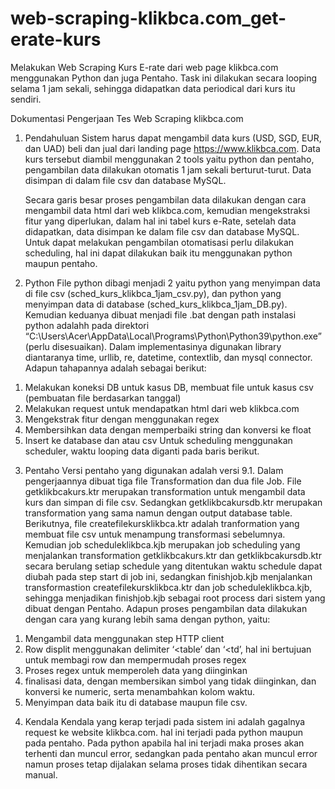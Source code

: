 # web-scraping-klikbca.com_get-erate-kurs
Melakukan Web Scraping Kurs E-rate dari web page klikbca.com menggunakan Python dan juga Pentaho. Task ini dilakukan secara looping selama 1 jam sekali, sehingga didapatkan data periodical dari kurs itu sendiri.


Dokumentasi Pengerjaan Tes Web Scraping klikbca.com
1.	Pendahuluan
Sistem harus dapat mengambil data kurs (USD, SGD, EUR, dan UAD) beli dan jual dari landing page https://www.klikbca.com. Data kurs tersebut diambil menggunakan 2 tools yaitu python dan pentaho, pengambilan data dilakukan otomatis 1 jam sekali berturut-turut. Data disimpan di dalam file csv dan database MySQL.
 
	Secara garis besar proses pengambilan data dilakukan dengan cara mengambil data html dari web klikbca.com, kemudian mengekstraksi fitur yang diperlukan, dalam hal ini tabel kurs e-Rate, setelah data didapatkan, data disimpan ke dalam file csv dan database MySQL. Untuk dapat melakukan pengambilan otomatisasi perlu dilakukan scheduling, hal ini dapat dilakukan baik itu menggunakan python maupun pentaho.

2.	Python
File python dibagi menjadi 2 yaitu python yang menyimpan data di file csv (sched_kurs_klikbca_1jam_csv.py), dan python yang menyimpan data di database (sched_kurs_klikbca_1jam_DB.py). Kemudian keduanya dibuat menjadi file .bat dengan path instalasi python adalahh pada direktori “C:\Users\Acer\AppData\Local\Programs\Python\Python39\python.exe” (perlu disesuaikan).  Dalam implementasinya digunakan library diantaranya time, urllib, re, datetime, contextlib, dan mysql connector.  
Adapun tahapannya adalah sebagai berikut:
1)	Melakukan koneksi DB untuk kasus DB, membuat file untuk kasus csv (pembuatan file berdasarkan tanggal)
2)	Melakukan request untuk mendapatkan html dari web klikbca.com
3)	Mengekstrak fitur dengan menggunakan regex
4)	Membersihkan data dengan memperbaiki string dan konversi ke float
5)	Insert ke database dan atau csv
Untuk scheduling menggunakan scheduler, waktu looping data diganti pada baris berikut.
 

3.	Pentaho
Versi pentaho yang digunakan adalah versi 9.1. Dalam pengerjaannya dibuat tiga file Transformation dan dua file Job. File getklikbcakurs.ktr merupakan transformation untuk mengambil data kurs dan simpan di file csv. Sedangkan getklikbcakursdb.ktr merupakan transformation yang sama namun dengan output database table. Berikutnya, file createfilekursklikbca.ktr adalah tranformation yang membuat file csv untuk menampung transformasi sebelumnya.
Kemudian job scheduleklikbca.kjb merupakan job scheduling yang menjalankan transformation getklikbcakurs.ktr dan getklikbcakursdb.ktr secara berulang setiap schedule yang ditentukan waktu schedule dapat diubah pada step start di job ini, sedangkan finishjob.kjb menjalankan transformastion createfilekursklikbca.ktr dan job scheduleklikbca.kjb, sehingga menjadikan finishjob.kjb sebagai root process dari sistem yang dibuat dengan Pentaho.
Adapun proses pengambilan data dilakukan dengan cara yang kurang lebih sama dengan python, yaitu:
1)	Mengambil data menggunakan step HTTP client
2)	Row displit menggunakan delimiter ‘<table’ dan ‘<td’, hal ini bertujuan untuk membagi row dan mempermudah proses regex
3)	Proses regex untuk memperoleh data yang diinginkan 
4)	finalisasi data, dengan membersikan simbol yang tidak diinginkan, dan konversi ke numeric, serta menambahkan kolom waktu.
5)	Menyimpan data baik itu di database maupun file csv.
 


4.	Kendala
Kendala yang kerap terjadi pada sistem ini adalah gagalnya request ke website klikbca.com. hal ini terjadi pada python maupun pada pentaho. Pada python apabila hal ini terjadi maka proses akan terhenti dan muncul error, sedangkan pada pentaho akan muncul error namun proses tetap dijalakan selama proses tidak dihentikan secara manual.
